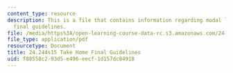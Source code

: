 ```yaml
---
content_type: resource
description: This is a file that contains information regarding modal logic take home
  final guidelines.
file: /media/https%3A/open-learning-course-data-rc.s3.amazonaws.com/24-244-modal-logic-spring-2015/f88558c293d5e496eecf1d157dc84918_MIT24_244S15_TakeHome.pdf
file_type: application/pdf
resourcetype: Document
title: 24.244s15 Take Home Final Guidelines
uid: f88558c2-93d5-e496-eecf-1d157dc84918
---
```

